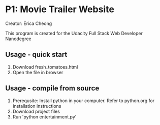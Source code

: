 # P1: Movie Trailer Website
Creator: Erica Cheong

This program is created for the Udacity Full Stack Web Developer Nanodegree

## Usage - quick start
1. Download fresh_tomatoes.html
2. Open the file in browser

## Usage - compile from source
1. Prerequsite: Install python in your computer. Refer to python.org for installation instructions
2. Download project files
3. Run 'python entertainment.py' 

